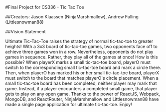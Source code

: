 #Final Project for CS336 - Tic Tac Toe

##Creators: Jason Klaassen (NinjaMarshmallow), Andrew Fulling (Littlesnowman88)

##Vision Statement

Ultimate Tic-Tac-Toe raises the strategy of normal tic-tac-toe to greater heights! 
With a 3x3 board of tic-tac-toe games, two opponents face off to achieve three games won in a row.
Nevertheless, opponents do not play games in sequence. Rather, they play all of the games at once!
How is this possible? When playerX marks a small tic-tac-toe board, playerO must switch to the corresponding small tic-tac-toe board and mark a circle there. 
Then, when playerO has marked his or her small tic-tac-toe board, playerX must switch to the board that matches playerO's circle placement. 
When a small tic-tac-toe board has been completed, neither player may mark that game. 
Instead, if a player encounters a completed small game, that player gets to play on any open game. 
Thanks to the power of ReactJS, Webpack, MongoDB, and ReactRouter, NinjaMarshmallow and Littlesnowman88 have made a single page application for ultimate tic-tac-toe.
Enjoy!


